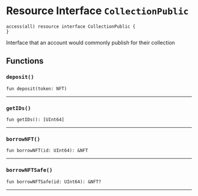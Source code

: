 # Resource Interface `CollectionPublic`

```cadence
access(all) resource interface CollectionPublic {
}
```

Interface that an account would commonly
publish for their collection
## Functions

### `deposit()`

```cadence
fun deposit(token: NFT)
```

---

### `getIDs()`

```cadence
fun getIDs(): [UInt64]
```

---

### `borrowNFT()`

```cadence
fun borrowNFT(id: UInt64): &NFT
```

---

### `borrowNFTSafe()`

```cadence
fun borrowNFTSafe(id: UInt64): &NFT?
```

---
